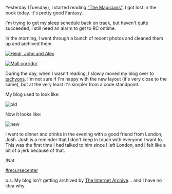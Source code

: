 Yesterday (Tuesday), I started reading ["The Magicians"](https://www.goodreads.com/book/show/6101718-the-magicians). I got lost in the book today. It's pretty good Fantasy.

I'm trying to get my sleep schedule back on track, but haven't quite succeeded, I still need an alarm to get to RC ontime.

In the morning, I went through a bunch of recent photos and cleaned them up and archived them.

[![Heidi, John and Alex](https://c1.staticflickr.com/1/465/18866346446_eb5afa3ed7_c.jpg)](https://www.flickr.com/photos/icco/18866346446 "Heidi, John and Alex by Nat Welch, on Flickr")

[![Mall corridor](https://c2.staticflickr.com/6/5330/18892627285_74eeb3a633_z.jpg)](https://www.flickr.com/photos/icco/18892627285 "Mall corridor by Nat Welch, on Flickr")

During the day, when I wasn't reading, I slowly moved my blog over to [tachyons](http://tachyons.io/). I'm not sure if I'm happy with the new layout (it's very close to the same), but at the very least it's simpler from a code standpoint.

My blog used to look like:

![old](http://cl.ly/bfmF/d)

Now it looks like:

![new](http://cl.ly/bfDR/d)

I went to dinner and drinks in the evening with a good friend from London, Josh. Josh is a reminder that I don't keep in touch with everyone I want to. This was the first time I had talked to him since I left London, and I felt like a bit of a jerk because of that.

/Nat

[#recursecenter](/tag/recursecenter)

p.s. My blog isn't getting archived by [The Internet Archive](https://archive.org/)... and I have no idea why.
